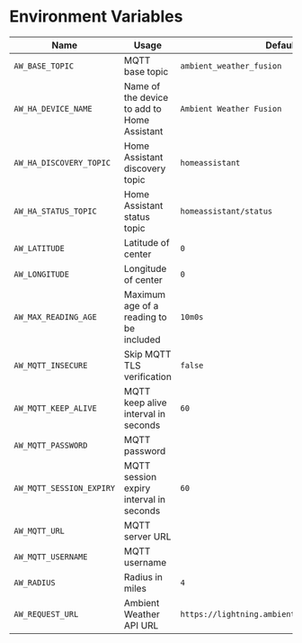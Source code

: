 # Environment Variables

| Name | Usage | Default |
| --- | --- | --- |
| `AW_BASE_TOPIC` | MQTT base topic | `ambient_weather_fusion` |
| `AW_HA_DEVICE_NAME` | Name of the device to add to Home Assistant | `Ambient Weather Fusion` |
| `AW_HA_DISCOVERY_TOPIC` | Home Assistant discovery topic | `homeassistant` |
| `AW_HA_STATUS_TOPIC` | Home Assistant status topic | `homeassistant/status` |
| `AW_LATITUDE` | Latitude of center | `0` |
| `AW_LONGITUDE` | Longitude of center | `0` |
| `AW_MAX_READING_AGE` | Maximum age of a reading to be included | `10m0s` |
| `AW_MQTT_INSECURE` | Skip MQTT TLS verification | `false` |
| `AW_MQTT_KEEP_ALIVE` | MQTT keep alive interval in seconds | `60` |
| `AW_MQTT_PASSWORD` | MQTT password | ` ` |
| `AW_MQTT_SESSION_EXPIRY` | MQTT session expiry interval in seconds | `60` |
| `AW_MQTT_URL` | MQTT server URL | ` ` |
| `AW_MQTT_USERNAME` | MQTT username | ` ` |
| `AW_RADIUS` | Radius in miles | `4` |
| `AW_REQUEST_URL` | Ambient Weather API URL | `https://lightning.ambientweather.net/devices` |